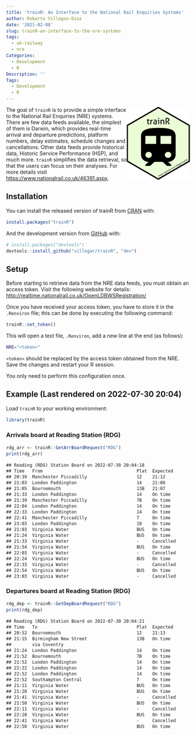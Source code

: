 ```yaml
---
title: 'trainR: An Interface to the National Rail Enquiries Systems'
author: Roberto Villegas-Diaz
date: '2021-02-08'
slug: trainR-an-interface-to-the-nre-systems
tags:
  - uk-railway
  - nre
Categories:
  - Development
  - R
Description: ''
Tags:
  - Development
  - R
---
```


<img src="https://raw.githubusercontent.com/villegar/trainR/main/inst/images/logo.png" alt="logo" align="right" height=200px/>

The goal of `trainR` is to provide a simple interface to the 
National Rail Enquiries (NRE) systems. There are few data feeds 
available, the simplest of them is Darwin, which provides real-time 
arrival and departure predictions, platform numbers, delay estimates, 
schedule changes and cancellations. Other data feeds provide historical 
data, Historic Service Performance (HSP), and much more. `trainR` 
simplifies the data retrieval, so that the users can focus on their 
analyses. For more details visit 
https://www.nationalrail.co.uk/46391.aspx.

## Installation

You can install the released version of trainR from [CRAN](https://CRAN.R-project.org) with:

``` r
install.packages("trainR")
```

And the development version from [GitHub](https://github.com/) with:

``` r
# install.packages("devtools")
devtools::install_github("villegar/trainR", "dev")
```

## Setup
Before starting to retrieve data from the NRE data feeds, you must obtain an access token. 
Visit the following website for details: http://realtime.nationalrail.co.uk/OpenLDBWSRegistration/

Once you have received your access token, you have to store it in the `.Renviron` file; this can be 
done by executing the following command:


```r
trainR::set_token()
```

This will open a text file, `.Renviron`, add a new line at the end (as follows):

```bash
NRE="<token>"
```

`<token>` should be replaced by the access token obtained from the NRE. Save the changes and restart 
your R session.

You only need to perform this configuration once.

## Example (Last rendered on 2022-07-30 20:04)

Load `trainR` to your working environment:

```r
library(trainR)
```

### Arrivals board at Reading Station (RDG)


```r
rdg_arr <- trainR::GetArrBoardRequest("RDG")
print(rdg_arr)
```

```
## Reading (RDG) Station Board on 2022-07-30 20:04:18
## Time   From                                    Plat  Expected
## 20:39  Manchester Piccadilly                   12    21:12
## 21:03  London Paddington                       14    21:06
## 21:05  Bournemouth                             13B   21:07
## 21:33  London Paddington                       14    On time
## 21:39  Manchester Piccadilly                   7B    On time
## 22:04  London Paddington                       14    On time
## 22:33  London Paddington                       14    On time
## 22:41  Manchester Piccadilly                   7     On time
## 23:03  London Paddington                       10    On time
## 21:03  Virginia Water                          BUS   On time
## 21:24  Virginia Water                          BUS   On time
## 21:33  Virginia Water                          -     Cancelled
## 21:54  Virginia Water                          BUS   On time
## 22:03  Virginia Water                          -     Cancelled
## 22:24  Virginia Water                          BUS   On time
## 22:33  Virginia Water                          -     Cancelled
## 22:54  Virginia Water                          BUS   On time
## 23:03  Virginia Water                          -     Cancelled
```

### Departures board at Reading Station (RDG)


```r
rdg_dep <- trainR::GetDepBoardRequest("RDG")
print(rdg_dep)
```

```
## Reading (RDG) Station Board on 2022-07-30 20:04:21
## Time   To                                      Plat  Expected
## 20:52  Bournemouth                             12    21:13
## 21:15  Birmingham New Street                   13B   On time
##        via Coventry                            
## 21:24  London Paddington                       14    On time
## 21:52  Bournemouth                             7B    On time
## 21:52  London Paddington                       14    On time
## 22:22  London Paddington                       14    On time
## 22:52  London Paddington                       14    On time
## 22:52  Southampton Central                     7     On time
## 21:11  Virginia Water                          BUS   On time
## 21:20  Virginia Water                          BUS   On time
## 21:41  Virginia Water                          -     Cancelled
## 21:50  Virginia Water                          BUS   On time
## 22:11  Virginia Water                          -     Cancelled
## 22:20  Virginia Water                          BUS   On time
## 22:41  Virginia Water                          -     Cancelled
## 22:50  Virginia Water                          BUS   On time
```
